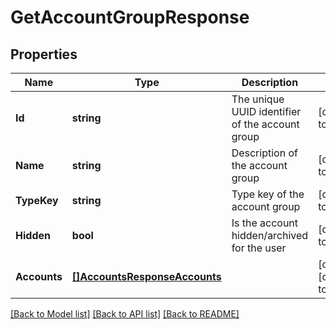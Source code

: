 # GetAccountGroupResponse

## Properties
Name | Type | Description | Notes
------------ | ------------- | ------------- | -------------
**Id** | **string** | The unique UUID identifier of the account group | [default to null]
**Name** | **string** | Description of the account group | [default to null]
**TypeKey** | **string** | Type key of the account group | [default to null]
**Hidden** | **bool** | Is the account hidden/archived for the user | [default to null]
**Accounts** | [**[]AccountsResponseAccounts**](AccountsResponse_accounts.md) |  | [optional] [default to null]

[[Back to Model list]](../README.md#documentation-for-models) [[Back to API list]](../README.md#documentation-for-api-endpoints) [[Back to README]](../README.md)

